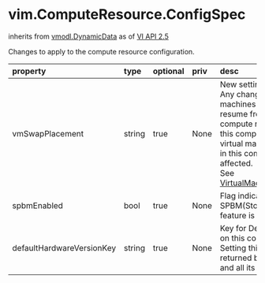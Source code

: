 vim.ComputeResource.ConfigSpec
==============================
inherits from [vmodl.DynamicData](docs/vmodl.DynamicData.md)
as of [VI API 2.5](vim.version.md#vim.version.version2)


Changes to apply to the compute resource configuration.

| property | type | optional | priv | desc |
|:---------|:-----|:---------|:-----|:-----|
| vmSwapPlacement | string | true | None | New setting for the swapfile placement policy. Any change to this   policy will affect virtual machines that subsequently power on or   resume from a suspended state in this compute resource, or that   migrate to a host in this compute resource while powered on; virtual   machines that are currently powered on in this compute resource will   not yet be affected.<br>See <a href="vim.vm.ConfigInfo.SwapPlacementType.md">VirtualMachineConfigInfoSwapPlacementType</a><br> |
| spbmEnabled | bool | true | None | Flag indicating whether or not the SPBM(Storage Policy Based Management)  feature is enabled on this compute resource |
| defaultHardwareVersionKey | string | true | None | Key for Default Hardware Version to be used on this compute resource   in the format of <a href="vim.vm.ConfigOptionDescriptor.md#key">key</a>.    Setting this field affects   <a href="vim.vm.ConfigOptionDescriptor.md#defaultConfigOption">defaultConfigOption</a> returned   by <a href="vim.ComputeResource.md#environmentBrowser">environmentBrowser</a> of this object and all its children   with this field unset. |


